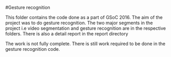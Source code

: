 #Gesture recognition

This folder contains the code done as a part of GSoC 2016. The aim of the project was to do gesture recognition. The two major segments in the project i.e video segmentation and gesture recognition are in the respective folders. There is also a detail report in the report directory


The work is not fully complete. There is still work required to be done in the gesture recognition code.